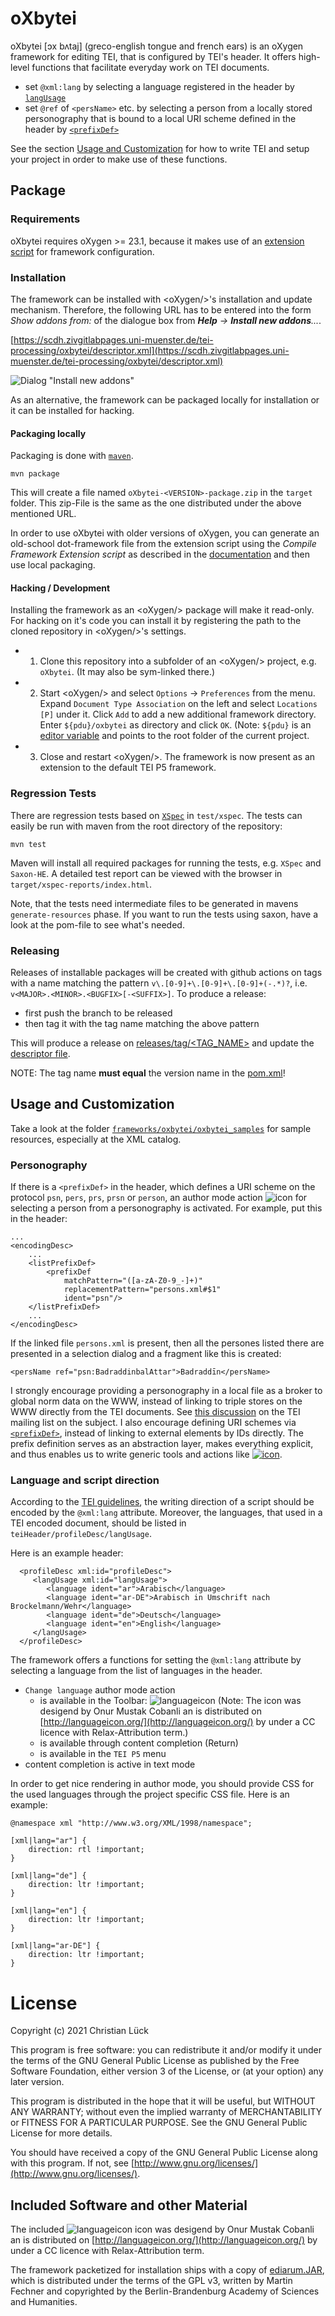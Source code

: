 # oXbytei #

<!--
![release](https://github.com/scdh/scdh-oxygen-extension/actions/workflows/release.yml/badge.svg)
![tests](https://github.com/scdh/scdh-oxygen-extension/actions/workflows/test-main.yml/badge.svg)
-->


oXbytei [ɔx bʌtaj] (greco-english tongue and french ears) is an oXygen
framework for editing TEI, that is configured by TEI's header. It
offers high-level functions that facilitate everyday work on TEI
documents.

- set `@xml:lang` by selecting a language registered in the header by
  [`langUsage`](https://www.tei-c.org/release/doc/tei-p5-doc/de/html/ref-langUsage.html)
- set `@ref` of `<persName>` etc. by selecting a person from a locally
  stored personography that is bound to a local URI scheme defined in
  the header by
  [`<prefixDef>`](https://www.tei-c.org/release/doc/tei-p5-doc/de/html/ref-listPrefixDef.html)


See the section [Usage and Customization](#usage-and-customization)
for how to write TEI and setup your project in order to make use of
these functions.



## Package ##

### Requirements ###

oXbytei requires oXygen >= 23.1, because it makes use of an [extension
script](https://www.oxygenxml.com/doc/versions/23.1/ug-editor/topics/framework-customization-script.html)
for framework configuration.

### Installation ###

The framework can be installed with &lt;oXygen/>'s installation and
update mechanism. Therefore, the following URL has to be entered into
the form *Show addons from:* of the dialogue box from ***Help** ->
**Install new addons**...*.

<!--
[https://scdh.github.io/oxbytei/descriptor.xml](https://scdh.github.io/oxbytei/descriptor.xml)
-->

[https://scdh.zivgitlabpages.uni-muenster.de/tei-processing/oxbytei/descriptor.xml](https://scdh.zivgitlabpages.uni-muenster.de/tei-processing/oxbytei/descriptor.xml)

![Dialog "Install new addons"](images/install.png)


As an alternative, the framework can be packaged locally for
installation or it can be installed for hacking.

#### Packaging locally ####

Packaging is done with [`maven`](https://maven.apache.org/).

```{shell}
mvn package
```
	
This will create a file named `oXbytei-<VERSION>-package.zip` in the
`target` folder. This zip-File is the same as the one distributed
under the above mentioned URL.

In order to use oXbytei with older versions of oXygen, you can
generate an old-school dot-framework file from the extension script
using the *Compile Framework Extension script* as described in the
[documentation](https://www.oxygenxml.com/doc/versions/23.1/ug-editor/topics/framework-customization-script.html)
and then use local packaging.

#### Hacking / Development ####

Installing the framework as an &lt;oXygen/> package will make it
read-only. For hacking on it's code you can install it by registering
the path to the cloned repository in &lt;oXygen/>'s settings.

- 1) Clone this repository into a subfolder of an &lt;oXygen/>
  project, e.g. `oXbytei`. (It may also be sym-linked there.)

- 2) Start &lt;oXygen/> and select `Options` -> `Preferences` from the
  menu. Expand `Document Type Association` on the left and select
  `Locations [P]` under it. Click `Add` to add a new additional
  framework directory.  Enter `${pdu}/oxbytei` as directory and click
  `OK`. (Note: `${pdu}` is an [editor
  variable](https://www.oxygenxml.com/doc/versions/22.1/ug-editor/topics/editor-variables.html)
  and points to the root folder of the current project.
  
- 3) Close and restart &lt;oXygen/>. The framework is now present as an
  extension to the default TEI P5 framework.

### Regression Tests ###

There are regression tests based on
[`XSpec`](https://github.com/xspec/xspec) in `test/xspec`. The tests
can easily be run with maven from the root directory of the
repository:

```{shell}
mvn test
```

Maven will install all required packages for running the tests,
e.g. `XSpec` and `Saxon-HE`. A detailed test report can be viewed with
the browser in `target/xspec-reports/index.html`.

Note, that the tests need intermediate files to be generated in mavens
`generate-resources` phase. If you want to run the tests using saxon,
have a look at the pom-file to see what's needed.


### Releasing ###

Releases of installable packages will be created with github actions
on tags with a name matching the pattern
`v\.[0-9]+\.[0-9]+\.[0-9]+(-.*)?`,
i.e. `v<MAJOR>.<MINOR>.<BUGFIX>[-<SUFFIX>]`. To produce a release:

- first push the branch to be released
- then tag it with the tag name matching the above pattern

This will produce a release on [releases/tag/<TAG_NAME>](releases/tag)
and update the [descriptor
file](https://scdh.github.io/scdh-oxygen-framework/descriptor.xml).

NOTE: The tag name **must equal** the version name in the
[pom.xml](pom.xml)!



## Usage and Customization ##

Take a look at the folder
[`frameworks/oxbytei/oxbytei_samples`](frameworks/oxbytei/oxbytei_samples)
for sample resources, especially at the XML catalog.

### Personography ###

If there is a `<prefixDef>` in the header, which defines a URI scheme
on the protocol `psn`, `pers`, `prs`, `prsn` or `person`, an author
mode action ![icon](frameworks/oxbytei/images/person-24.png) for
selecting a person from a personography is activated. For example, put
this in the header:

```{xml}
...
<encodingDesc>
	...
	<listPrefixDef>
		<prefixDef
			matchPattern="([a-zA-Z0-9_-]+)"
			replacementPattern="persons.xml#$1"
			ident="psn"/>
	</listPrefixDef>
	...
</encodingDesc>
```

If the linked file `persons.xml` is present, then all the persones
listed there are presented in a selection dialog and a fragment like
this is created:

```{xml}
<persName ref="psn:BadraddinbalAttar">Badraddīn</persName>
```

I strongly encourage providing a personography in a local file as a
broker to global norm data on the WWW, instead of linking to triple
stores on the WWW directly from the TEI documents. See [this
discussion](https://listserv.brown.edu/cgi-bin/wa?A2=ind1711&L=TEI-L&D=0&P=43750)
on the TEI mailing list on the subject. I also encourage defining URI
schemes via
[`<prefixDef>`](https://www.tei-c.org/release/doc/tei-p5-doc/de/html/ref-listPrefixDef.html),
instead of linking to external elements by IDs directly. The prefix
definition serves as an abstraction layer, makes everything explicit,
and thus enables us to write generic tools and actions like
[![icon](frameworks/oxbytei/images/person-24.png)](frameworks/oxbytei/externalAuthorActions/link-person.xml).


### Language and script direction ###

According to the [TEI
guidelines](https://www.tei-c.org/release/doc/tei-p5-doc/de/html/WD.html#WDWM),
the writing direction of a script should be encoded by the `@xml:lang`
attribute. Moreover, the languages, that used in a TEI encoded
document, should be listed in `teiHeader/profileDesc/langUsage`.

Here is an example header:

```{xml}
  <profileDesc xml:id="profileDesc">
	 <langUsage xml:id="langUsage">
		<language ident="ar">Arabisch</language>
		<language ident="ar-DE">Arabisch in Umschrift nach Brockelmann/Wehr</language>
		<language ident="de">Deutsch</language>
		<language ident="en">English</language>
	 </langUsage>
  </profileDesc>
```

The framework offers a functions for setting the `@xml:lang` attribute
by selecting a language from the list of languages in the header.

- `Change language` author mode action 
  - is available in the Toolbar:
	![languageicon](frameworks/oxbytei/images/lang-24.png) (Note:
	The icon was desigend by Onur Mustak Cobanli an is distributed on
	[http://languageicon.org/](http://languageicon.org/) by under a CC
	licence with Relax-Attribution term.)
  - is available through content completion (Return)
  - is available in the `TEI P5` menu
- content completion is active in text mode

In order to get nice rendering in author mode, you should provide CSS
for the used languages through the project specific CSS file. Here is
an example:

```{css}
@namespace xml "http://www.w3.org/XML/1998/namespace";

[xml|lang="ar"] {
    direction: rtl !important;
}

[xml|lang="de"] {
    direction: ltr !important;
}

[xml|lang="en"] {
    direction: ltr !important;
}

[xml|lang="ar-DE"] {
    direction: ltr !important;
}
```

# License #

Copyright (c) 2021 Christian Lück

This program is free software: you can redistribute it and/or modify
it under the terms of the GNU General Public License as published by
the Free Software Foundation, either version 3 of the License, or
(at your option) any later version.

This program is distributed in the hope that it will be useful,
but WITHOUT ANY WARRANTY; without even the implied warranty of
MERCHANTABILITY or FITNESS FOR A PARTICULAR PURPOSE.  See the
GNU General Public License for more details.

You should have received a copy of the GNU General Public License
along with this program.  If not, see
[http://www.gnu.org/licenses/](http://www.gnu.org/licenses/).


## Included Software and other Material ##

The included ![languageicon](frameworks/oxbytei/images/lang-24.png)
icon was desigend by Onur Mustak Cobanli an is distributed on
[http://languageicon.org/](http://languageicon.org/) by under a CC
licence with Relax-Attribution term.

The framework packetized for installation ships with a copy of
[ediarum.JAR](https://github.com/ediarum/ediarum.JAR), which is
distributed under the terms of the GPL v3, written by Martin Fechner
and copyrighted by the Berlin-Brandenburg Academy of Sciences and
Humanities.
